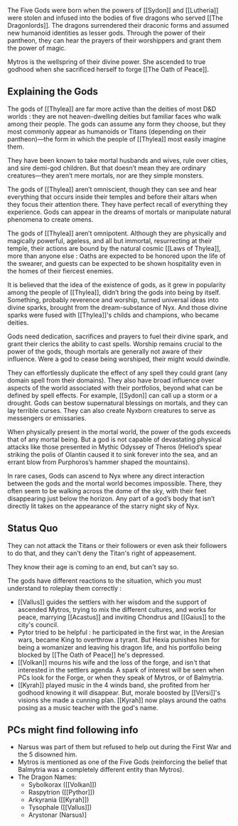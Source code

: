 The Five Gods were born when the powers of [[Sydon]] and [[Lutheria]] were stolen and infused into the bodies of five dragons who served [[The Dragonlords]]. The dragons surrendered their draconic forms and assumed new humanoid identities as lesser gods. Through the power of their pantheon, they can hear the prayers of their worshippers and grant them the power of magic.

Mytros is the wellspring of their divine power. She ascended to true godhood when she sacrificed herself to forge [[The Oath of Peace]].


## Explaining the Gods
The gods of [[Thylea]] are far more active than the deities of most D&D worlds : they are not heaven-dwelling deities but familiar faces who walk among their people. The gods can assume any form they choose, but they most commonly appear as humanoids or Titans (depending on their pantheon)—the form in which the people of [[Thylea]] most easily imagine them.

They have been known to take mortal husbands and wives, rule over cities, and sire demi-god children. But that doesn’t mean they are ordinary creatures—they aren’t mere mortals, nor are they simple monsters.

The gods of [[Thylea]] aren’t omniscient, though they can see and hear everything that occurs inside their temples and before their altars when they focus their attention there. They have perfect recall of everything they experience. Gods can appear in the dreams of mortals or manipulate natural phenomena to create omens.

The gods of [[Thylea]] aren’t omnipotent. Although they are physically and magically powerful, ageless, and all but immortal, resurrecting at their temple, their actions are bound by the natural cosmic [[Laws of Thylea]], more than anyone else : Oaths are expected to be honored upon the life of the swearer, and guests can be expected to be shown hospitality even in the homes of their fiercest enemies.

It is believed that the idea of the existence of gods, as it grew in popularity among the people of [[Thylea]], didn’t bring the gods into being by itself. Something, probably reverence and worship, turned universal ideas into divine sparks, brought from the dream-substance of Nyx. And those divine sparks were fused with [[Thylea]]'s childs and champions, who became deities.

Gods need dedication, sacrifices and prayers to fuel their divine spark, and grant their clerics the ability to cast spells. Worship remains crucial to the power of the gods, though mortals are generally not aware of their influence. Were a god to cease being worshiped, their might would dwindle.

They can effortlessly duplicate the effect of any spell they could grant (any domain spell from their domains). They also have broad influence over aspects of the world associated with their portfolios, beyond what can be defined by spell effects. For example, [[Sydon]] can call up a storm or a drought. Gods can bestow supernatural blessings on mortals, and they can lay terrible curses. They can also create Nyxborn creatures to serve as messengers or emissaries.

When physically present in the mortal world, the power of the gods exceeds that of any mortal being. But a god is not capable of devastating physical attacks like those presented in Mythic Odyssey of Theros (Heliod’s spear striking the polis of Olantin caused it to sink forever into the sea, and an errant blow from Purphoros’s hammer shaped the mountains).

In rare cases, Gods can ascend to Nyx where any direct interaction between the gods and the mortal world becomes impossible. There, they often seem to be walking across the dome of the sky, with their feet disappearing just below the horizon. Any part of a god’s body that isn’t directly lit takes on the appearance of the starry night sky of Nyx.


## Status Quo
They can not attack the Titans or their followers or even ask their followers to do that, and they can't deny the Titan's right of appeasement.

They know their age is coming to an end, but can't say so.

The gods have different reactions to the situation, which you must understand to roleplay them correctly :
- [[Vallus]] guides the settlers with her wisdom and the support of ascended Mytros, trying to mix the different cultures, and works for peace, marrying [[Acastus]] and inviting Chondrus and [[Gaius]] to the city's council.
- Pytor tried to be helpful : he participated in the first war, in the Aresian wars, became King to overthrow a tyrant. But Hexia punishes him for being a womanizer and leaving his dragon life, and his portfolio being blocked by [[The Oath of Peace]] he's depressed.
- [[Volkan]] mourns his wife and the loss of the forge, and isn't that interested in the settlers agenda. A spark of interest will be seen when PCs look for the Forge, or when they speak of Mytros, or of Balmytria.
- [[Kyrah]] played music in the 4 winds band, she profited from her godhood knowing it will disappear. But, morale boosted by [[Versi]]'s visions she made a cunning plan. [[Kyrah]] now plays around the oaths posing as a music teacher with the god's name.

## PCs might find following info
- Narsus was part of them but refused to help out during the First War and the 5 disowned him.
- Mytros is mentioned as one of the Five Gods (reinforcing the belief that Balmytria was a completely different entity than Mytros).
- The Dragon Names:
	- Sybolkorax ([[Volkan]])
	- Raspytrion ([[Pythor]])
	- Arkyrania ([[Kyrah]])
	- Tysophale ([[Vallus]])
	- Arystonar (Narsus)]

